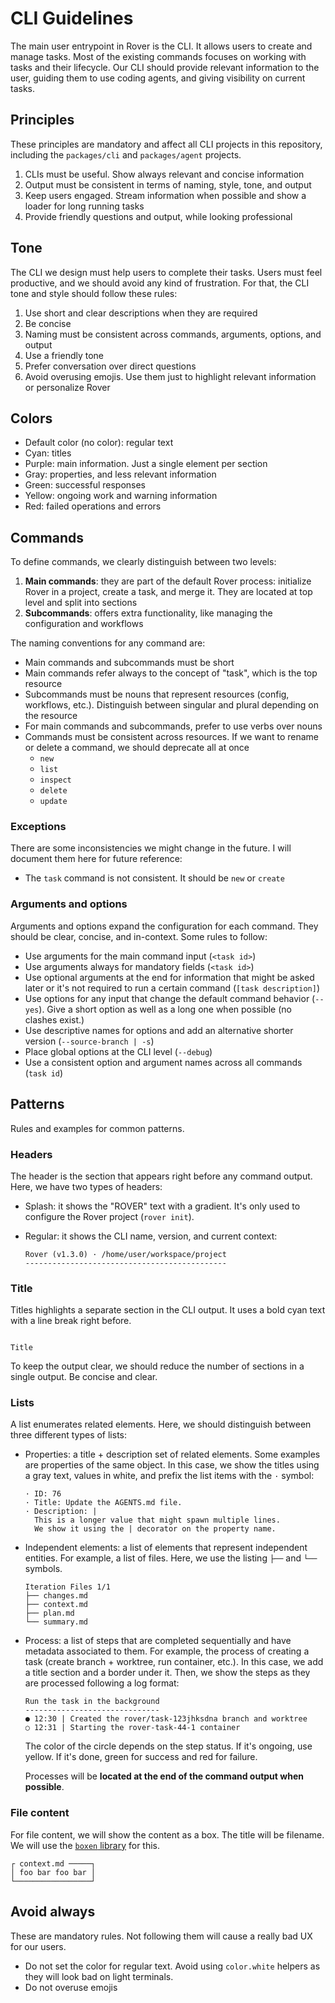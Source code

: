 # CLI Guidelines

The main user entrypoint in Rover is the CLI. It allows users to create and manage tasks. Most of the existing commands focuses on working with tasks and their lifecycle. Our CLI should provide relevant information to the user, guiding them to use coding agents, and giving visibility on current tasks.

## Principles

These principles are mandatory and affect all CLI projects in this repository, including the `packages/cli` and `packages/agent` projects.

1. CLIs must be useful. Show always relevant and concise information
2. Output must be consistent in terms of naming, style, tone, and output
3. Keep users engaged. Stream information when possible and show a loader for long running tasks
4. Provide friendly questions and output, while looking professional

## Tone

The CLI we design must help users to complete their tasks. Users must feel productive, and we should avoid any kind of frustration. For that, the CLI tone and style should follow these rules:

1. Use short and clear descriptions when they are required
2. Be concise
3. Naming must be consistent across commands, arguments, options, and output
4. Use a friendly tone
5. Prefer conversation over direct questions
6. Avoid overusing emojis. Use them just to highlight relevant information or personalize Rover

## Colors

- Default color (no color): regular text
- Cyan: titles
- Purple: main information. Just a single element per section
- Gray: properties, and less relevant information
- Green: successful responses
- Yellow: ongoing work and warning information
- Red: failed operations and errors

## Commands

To define commands, we clearly distinguish between two levels:

1. **Main commands**: they are part of the default Rover process: initialize Rover in a project, create a task, and merge it. They are located at top level and split into sections
2. **Subcommands**: offers extra functionality, like managing the configuration and workflows

The naming conventions for any command are:

- Main commands and subcommands must be short
- Main commands refer always to the concept of "task", which is the top resource
- Subcommands must be nouns that represent resources (config, workflows, etc.). Distinguish between singular and plural depending on the resource
- For main commands and subcommands, prefer to use verbs over nouns
- Commands must be consistent across resources. If we want to rename or delete a command, we should deprecate all at once
  - `new`
  - `list`
  - `inspect`
  - `delete`
  - `update`

### Exceptions

There are some inconsistencies we might change in the future. I will document them here for future reference:

- The `task` command is not consistent. It should be `new` or `create`

### Arguments and options

Arguments and options expand the configuration for each command. They should be clear, concise, and in-context. Some rules to follow:

- Use arguments for the main command input (`<task id>`)
- Use arguments always for mandatory fields (`<task id>`)
- Use optional arguments at the end for information that might be asked later or it's not required to run a certain command (`[task description]`)
- Use options for any input that change the default command behavior (`--yes`). Give a short option as well as a long one when possible (no clashes exist.)
- Use descriptive names for options and add an alternative shorter version (`--source-branch | -s`)
- Place global options at the CLI level (`--debug`)
- Use a consistent option and argument names across all commands (`task id`)

## Patterns

Rules and examples for common patterns.

### Headers

The header is the section that appears right before any command output. Here, we have two types of headers:

- Splash: it shows the "ROVER" text with a gradient. It's only used to configure the Rover project (`rover init`).
- Regular: it shows the CLI name, version, and current context:

  ```
  Rover (v1.3.0) · /home/user/workspace/project
  ---------------------------------------------
  ```

### Title

Titles highlights a separate section in the CLI output. It uses a bold cyan text with a line break right before.

```

Title
```

To keep the output clear, we should reduce the number of sections in a single output. Be concise and clear.

### Lists

A list enumerates related elements. Here, we should distinguish between three different types of lists:

- Properties: a title + description set of related elements. Some examples are properties of the same object. In this case, we show the titles using a gray text, values in white, and prefix the list items with the `·` symbol:

  ```
  · ID: 76
  · Title: Update the AGENTS.md file.
  · Description: |
    This is a longer value that might spawn multiple lines.
    We show it using the | decorator on the property name.
  ```

- Independent elements: a list of elements that represent independent entities. For example, a list of files. Here, we use the listing `├──` and `└──` symbols.

  ```
  Iteration Files 1/1
  ├── changes.md
  ├── context.md
  ├── plan.md
  └── summary.md
  ```

- Process: a list of steps that are completed sequentially and have metadata associated to them. For example, the process of creating a task (create branch + worktree, run container, etc.). In this case, we add a title section and a border under it. Then, we show the steps as they are processed following a log format:

  ```
  Run the task in the background
  ------------------------------
  ● 12:30 | Created the rover/task-123jhksdna branch and worktree
  ○ 12:31 | Starting the rover-task-44-1 container
  ```

  The color of the circle depends on the step status. If it's ongoing, use yellow. If it's done, green for success and red for failure.

  Processes will be **located at the end of the command output when possible**.

### File content

For file content, we will show the content as a box. The title will be filename. We will use the [`boxen` library](https://github.com/sindresorhus/boxen) for this.

```
┌ context.md ─────┐
│ foo bar foo bar │
└─────────────────┘
```

## Avoid always

These are mandatory rules. Not following them will cause a really bad UX for our users.

- Do not set the color for regular text. Avoid using `color.white` helpers as they will look bad on light terminals.
- Do not overuse emojis
